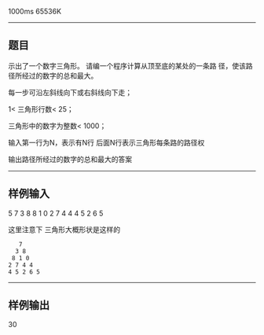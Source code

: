 1000ms  65536K
*************
## **题目**
示出了一个数字三角形。  请编一个程序计算从顶至底的某处的一条路 径，使该路径所经过的数字的总和最大。 　

每一步可沿左斜线向下或右斜线向下走； 

1< 三角形行数< 25； 　

三角形中的数字为整数< 1000；

输入第一行为N，表示有N行 后面N行表示三角形每条路的路径权

输出路径所经过的数字的总和最大的答案

************

## **样例输入**

5
7
3 8
8 1 0
2 7 4 4
4 5 2 6 5

这里注意下
三角形大概形状是这样的
 ``` 
    7
   3 8
  8 1 0
 2 7 4 4
4 5 2 6 5
```
***********
## **样例输出**

30